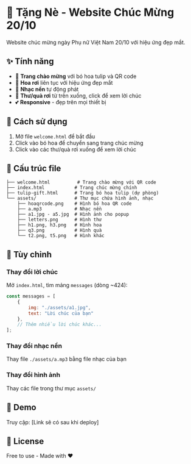 # 🌷 Tặng Nè - Website Chúc Mừng 20/10

Website chúc mừng ngày Phụ nữ Việt Nam 20/10 với hiệu ứng đẹp mắt.

## ✨ Tính năng

- 🌸 **Trang chào mừng** với bó hoa tulip và QR code
- 💐 **Hoa rơi** liên tục với hiệu ứng đẹp mắt
- 🎵 **Nhạc nền** tự động phát
- 🌺 **Thư/quà rơi** từ trên xuống, click để xem lời chúc
- 💕 **Responsive** - đẹp trên mọi thiết bị

## 🚀 Cách sử dụng

1. Mở file `welcome.html` để bắt đầu
2. Click vào bó hoa để chuyển sang trang chúc mừng
3. Click vào các thư/quà rơi xuống để xem lời chúc

## 📁 Cấu trúc file

```
├── welcome.html          # Trang chào mừng với QR code
├── index.html           # Trang chúc mừng chính
├── tulip-gift.html      # Trang bó hoa tulip (dự phòng)
└── assets/              # Thư mục chứa hình ảnh, nhạc
    ├── hoaqrcode.png    # Hình bó hoa QR code
    ├── a.mp3            # Nhạc nền
    ├── a1.jpg - a5.jpg  # Hình ảnh cho popup
    ├── letters.png      # Hình thư
    ├── h1.png, h3.png   # Hình hoa
    ├── q3.png           # Hình quà
    └── t2.png, t5.png   # Hình khác
```

## 🎨 Tùy chỉnh

### Thay đổi lời chúc
Mở `index.html`, tìm mảng `messages` (dòng ~424):
```javascript
const messages = [
    {
        img: "./assets/a1.jpg",
        text: "Lời chúc của bạn"
    },
    // Thêm nhiều lời chúc khác...
];
```

### Thay đổi nhạc nền
Thay file `./assets/a.mp3` bằng file nhạc của bạn

### Thay đổi hình ảnh
Thay các file trong thư mục `assets/`

## 💖 Demo

Truy cập: [Link sẽ có sau khi deploy]

## 📝 License

Free to use - Made with ❤️
